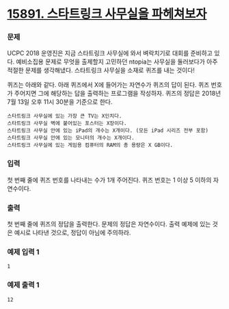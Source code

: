 # [15891. 스타트링크 사무실을 파헤쳐보자](https://www.acmicpc.net/submit/15891)
 

### 문제
UCPC 2018 운영진은 지금 스타트링크 사무실에 와서 벼락치기로 대회를 준비하고 있다. 예비소집용 문제로 무엇을 출제할지 고민하던 ntopia는 사무실을 둘러보다가 아주 적절한 문제를 생각해냈다. 스타트링크 사무실을 소재로 퀴즈를 내는 것이다!

퀴즈는 아래와 같다. 아래 퀴즈에서 X에 들어가는 자연수가 퀴즈의 답이 된다. 퀴즈 번호가 주어지면 그에 해당하는 답을 출력하는 프로그램을 작성하자. 퀴즈의 정답은 2018년 7월 13일 오후 11시 30분을 기준으로 한다.

    스타트링크 사무실에 있는 가장 큰 TV는 X인치다.
    스타트링크 사무실 벽에 붙어있는 포스터는 X장이다.
    스타트링크 사무실 안에 있는 iPad의 개수는 X개이다. (모든 iPad 시리즈 전부 포함)
    스타트링크 사무실 안에 있는 모니터의 개수는 X개이다.
    스타트링크 사무실에 있는 게임용 컴퓨터의 RAM의 총 용량은 X GB이다.

### 입력
첫 번째 줄에 퀴즈 번호를 나타내는 수가 1개 주어진다. 퀴즈 번호는 1 이상 5 이하의 자연수이다.

### 출력
첫 번째 줄에 퀴즈의 정답을 출력한다. 문제의 정답은 자연수이다. 출력 예제에 있는 것은 예시로 나타낸 것으로, 정답이 아님에 주의하라.

### 예제 입력 1 
    1
### 예제 출력 1 
    12